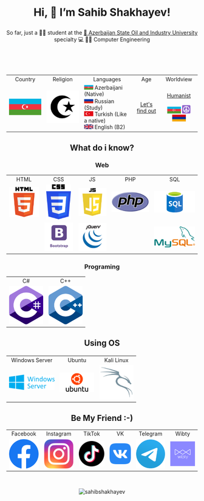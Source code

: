 # <p align="center">Hi, 👋 I’m  Sahib Shakhayev!</p>
  
<p align="center">So far, just a 👨‍🎓 student at the <a href="http://asoiu.edu.az/en"> 🏫 Azerbaijan State Oil and Industry University</a> specialty 💻 👷‍♂️ Computer Engineering</p>
<br>
<br>
<br>
<div align="center"> 
<table>
  <tr>
  <td align="center">Country</td>
   <td align="center">Religion</td>
   <td align="center">Languages</td>
   <td align="center">Age</td>
   <td align="center">Worldview</td>
  </tr>
  <td align="center"><a href="https://en.wikipedia.org/wiki/Azerbaijan"><img src="me/azerbaijan.png" width="120" /></a></td>
   <td align="center"><a href="https://en.wikipedia.org/wiki/Islam"><img src="me/islam.png" width="120" /></a></td>
   <td>
     <img src="me/azerbaijan.png" width="24"/> Azerbaijani (Native)<br>
     <img src="me/russia.png" width="24"/> Russian (Study)<br>
     <img src="me/turkey.png" width="24" height="13"/> Turkish (Like a native)<br>
     <img src="me/uk.png" width="24"/> English (B2)
</td>
  <td align="center"><a href="https://sahibshakhayev.me/age">Let's find out</a></td>
   <td align="center">
     <a href="https://en.wikipedia.org/wiki/Humanism">Humanist</a><br>
     <br>
     <img src="me/azerbaijan.png" width="36"/> <img src="me/peace.png"  height="22"  width="22" />  <img src="me/armenia.png" width="36"/>
  
  
  </td>
  </table



</div>

    
## <p align="center">What do i know?</p>
### <p align="center">Web</p>
<div align="center"> 
 <table>
 <tr>
   <td align="center">HTML</td>
   <td align="center">CSS</td>
   <td align="center">JS</td>
   <td align="center">PHP</td>
   <td align="center">SQL</td>
   </tr>
<tr>
  <td><img src="html.png" width="90"/></td>
  <td align="center"><img src="css.png" width="65"/></td>
  <td><img src="js.png" width="90"/></td>
  <td><img src="PHP.png" width="120" /></td>
  <td><img src="sql.png" width="130" /></td>
 </tr>
   
   <tr>
     <td></td>
     <td><img src="bootstrap.png" width="90" /></td>
     <td><img src="jquery.png" width="90"  /></td>
     <td></td>
     <td><img src="mysql.png" width="130" /></td>
   
   </tr>
   
  </table>
 </div>  

### <p align="center">Programing</p>
<div align="center"> 
 <table>
 <tr>
   <td align="center">C#</td>  
   <td align="center">C++</td>
   </tr> 
   <tr>
     <td><img src="c_sharp.png" width="90"/></td>
     <td><img src="c++.svg" width="90"/></td>
   
   </tr>  
     
  </table>
  
  </div>
  
  ## <p align="center">Using OS</p>
  <div align="center"> 
 <table>
 <tr>
   <td align="center">Windows Server</td>  
   <td align="center">Ubuntu</td>
   <td align="center">Kali Linux</td>
   </tr> 
   <tr>
     <td><img src="windows-server.png" width="120"/></td>
     <td><img src="ubuntu.png" width="90"/></td>
     <td><img src="kali-linux.png" width="90"/></td>
   </tr>  
     
  </table>
  
  </div>
  <h2 align="center">Be My Friend :-)</h2>
  
  <div align="center"> 
 <table>
 <tr>
   <td align="center">Facebook</td>  
   <td align="center">Instagram</td>
   <td align="center">TikTok</td>
   <td align="center">VK</td>
   <td align="center">Telegram</td>
   <td align="center">Wibty</td>
   </tr> 
   <tr>
     <td><a href="https://www.facebook.com/sahib.shaxayev"><img src="social/facebook.png" width="90"/></a></td>
     <td><a href="https://www.instagram.com/sahib.shakhayev"><img src="social/instagram.png" width="90"/></a></td>
     <td><a href="https://www.tiktok.com/@sahibshakhayev"><img src="social/tiktok.png" width="90"/></a></td>
     <td><a href="https://vk.com/sahibshakhayev"><img src="social/vk.png" width="90"/></a></td>
     <td><img src="social/telegram.png" width="90"/></td>
      <td><img src="social/wibty.png" width="90"/></td>
   </tr>  
     
  </table>
</div>
<br>
  <p align="center"> <img src=https://github-readme-stats.vercel.app/api?username=sahibshakhayev&show_icons=true&theme=tokyonight alt=sahibshakhayev /> </p>
  

